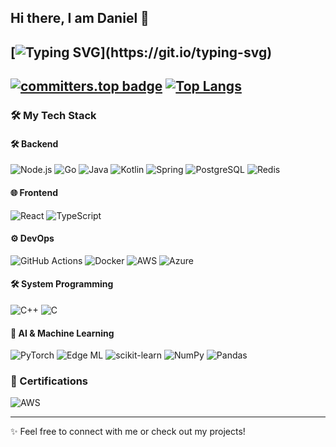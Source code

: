 ## Hi there, I am Daniel 👋

[![Typing SVG](https://readme-typing-svg.demolab.com/?lines=I+love+solving+complex+problems.;Web+Dev+·+System+Programming+·+AI;Coding+is+my+passion!)](https://git.io/typing-svg)
---
[![committers.top badge](https://user-badge.committers.top/finland/danielxfeng.svg)](https://user-badge.committers.top/finland/danielxfeng)
[![Top Langs](https://github-readme-stats-seven-beta-69.vercel.app/api/top-langs/?username=danielxfeng&hide=css,shell,javascript,html,jupyter%20notebook&count_private=true&layout=compact&&theme=transparent&show_icons=true)](https://github.com/anuraghazra/github-readme-stats)
---

### 🛠️ My Tech Stack

#### 🛠️ Backend
![Node.js](https://img.shields.io/badge/Node.js-43853D?style=flat-square&logo=node.js&logoColor=white)
![Go](https://img.shields.io/badge/Go-00ADD8?style=flat-square&logo=go)
![Java](https://img.shields.io/badge/Java-007396?style=flat-square&logo=java)
![Kotlin](https://img.shields.io/badge/Kotlin-7F52FF?style=flat-square&logo=kotlin&logoColor=white)
![Spring](https://img.shields.io/badge/Spring-6DB33F?style=flat-square&logo=spring&logoColor=white)
![PostgreSQL](https://img.shields.io/badge/PostgreSQL-336791?style=flat-square&logo=postgresql&logoColor=white)
![Redis](https://img.shields.io/badge/Redis-DC382D?style=flat-square&logo=redis&logoColor=white)


#### 🌐 Frontend
![React](https://img.shields.io/badge/React-blue?style=flat-square&logo=react)
![TypeScript](https://img.shields.io/badge/TypeScript-3178C6?style=flat-square&logo=typescript&logoColor=white)


#### ⚙️ DevOps
![GitHub Actions](https://img.shields.io/badge/GitHub%20Actions-2088FF?style=flat-square&logo=github-actions&logoColor=white)
![Docker](https://img.shields.io/badge/Docker-2496ED?style=flat-square&logo=docker&logoColor=white)
![AWS](https://img.shields.io/badge/AWS-232F3E?style=flat-square&logo=amazon-aws&logoColor=white)
![Azure](https://img.shields.io/badge/Azure-0078D4?style=flat-square&logo=microsoft-azure&logoColor=white)


#### 🛠️ System Programming
![C++](https://img.shields.io/badge/C++-00599C?style=flat-square&logo=cplusplus)
![C](https://img.shields.io/badge/C-A8B9CC?style=flat-square&logo=c&logoColor=white)


#### 🤖 AI & Machine Learning
![PyTorch](https://img.shields.io/badge/PyTorch-EE4C2C?style=flat-square&logo=pytorch&logoColor=white)
![Edge ML](https://img.shields.io/badge/Edge%20ML-FF6F00?style=flat-square&logo=ai&logoColor=white)
![scikit-learn](https://img.shields.io/badge/scikit--learn-F7931E?style=flat-square&logo=scikit-learn&logoColor=white)
![NumPy](https://img.shields.io/badge/NumPy-013243?style=flat-square&logo=numpy&logoColor=white)
![Pandas](https://img.shields.io/badge/Pandas-150458?style=flat-square&logo=pandas&logoColor=white)


### 📜 Certifications
![AWS](https://img.shields.io/badge/AWS-Solutions%20Architect%20Associate-FF9900?style=flat-square&logo=amazon-aws&logoColor=white)

---

✨ Feel free to connect with me or check out my projects!





<!--
**danielxfeng/danielxfeng** is a ✨ _special_ ✨ repository because its `README.md` (this file) appears on your GitHub profile.

Here are some ideas to get you started:

- 🔭 I’m currently working on ...
- 🌱 I’m currently learning ...
- 👯 I’m looking to collaborate on ...
- 🤔 I’m looking for help with ...
- 💬 Ask me about ...
- 📫 How to reach me: ...
- 😄 Pronouns: ...
- ⚡ Fun fact: ...
-->
